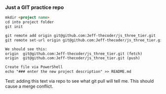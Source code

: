 ﻿###  Just a GIT practice repo

```md
mkdir <project name>  
cd into project folder  
git init                                                                                         

git remote add origin git@github.com:Jeff-thecoder/js_three_tier.git                                  
git remote set-url origin git@github.com:Jeff-thecoder/js_three_tier.git                                                                                                  git remote -v                                                                                           

We should see this:  
origin  git@github.com:Jeff-thecoder/js_three_tier.git (fetch)  
origin  git@github.com:Jeff-thecoder/js_three_tier.git (push)  

Create file via PowerShell
echo "### enter the new project description" >> README.md    
```

Test:  adding this text via repo to see what git pull will tell me. This should cause a merge conflict.
